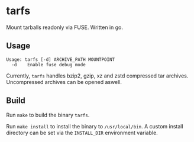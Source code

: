 # tarfs
Mount tarballs readonly via FUSE. Written in go.

## Usage
```
Usage: tarfs [-d] ARCHIVE_PATH MOUNTPOINT
  -d	Enable fuse debug mode
```

Currently, `tarfs` handles bzip2, gzip, xz and zstd compressed tar archives.
Uncompressed archives can be opened aswell.

## Build
Run `make` to build the binary `tarfs`.

Run `make install` to install the binary to `/usr/local/bin`.
A custom install directory can be set via the `INSTALL_DIR` environment variable.

